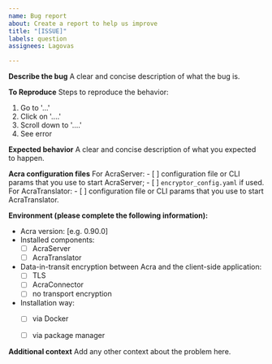 ```yaml
---
name: Bug report
about: Create a report to help us improve
title: "[ISSUE]"
labels: question
assignees: Lagovas

---
```


**Describe the bug**
A clear and concise description of what the bug is.

**To Reproduce**
Steps to reproduce the behavior:
1. Go to '...'
2. Click on '....'
3. Scroll down to '....'
4. See error

**Expected behavior**
A clear and concise description of what you expected to happen.

**Acra configuration files**
For AcraServer: 
    - [ ] configuration file or CLI params that you use to start AcraServer; 
    - [ ] `encryptor_config.yaml` if used.
For AcraTranslator: 
    - [ ] configuration file or CLI params that you use to start AcraTranslator.

**Environment (please complete the following information):**
- Acra version: [e.g. 0.90.0]
- Installed components:
   - [ ] AcraServer
   - [ ] AcraTranslator
- Data-in-transit encryption between Acra and the client-side application:
   - [ ] TLS
   - [ ] AcraConnector
   - [ ] no transport encryption
- Installation way:
   - [ ] via Docker
   - [ ] via package manager


**Additional context**
Add any other context about the problem here.
